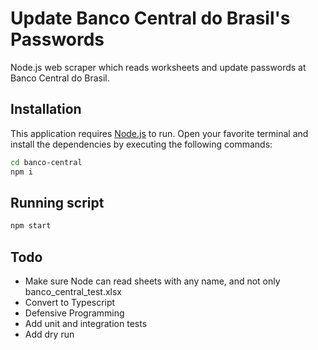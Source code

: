 # Update Banco Central do Brasil's Passwords
Node.js web scraper which reads worksheets and update passwords at Banco Central do Brasil.

## Installation
This application requires [Node.js](https://nodejs.org/) to run.
Open your favorite terminal and install the dependencies by executing the following commands:
```sh
cd banco-central
npm i
```

## Running script
```sh
npm start
```

## Todo
- Make sure Node can read sheets with any name, and not only banco_central_test.xlsx
- Convert to Typescript
- Defensive Programming
- Add unit and integration tests
- Add dry run
